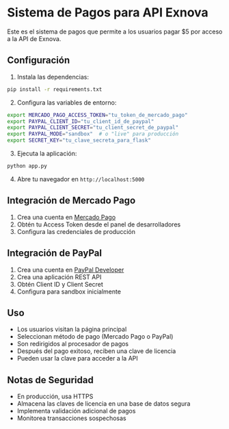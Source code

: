 # Sistema de Pagos para API Exnova

Este es el sistema de pagos que permite a los usuarios pagar $5 por acceso a la API de Exnova.

## Configuración

1. Instala las dependencias:
```bash
pip install -r requirements.txt
```

2. Configura las variables de entorno:
```bash
export MERCADO_PAGO_ACCESS_TOKEN="tu_token_de_mercado_pago"
export PAYPAL_CLIENT_ID="tu_client_id_de_paypal"
export PAYPAL_CLIENT_SECRET="tu_client_secret_de_paypal"
export PAYPAL_MODE="sandbox"  # o "live" para producción
export SECRET_KEY="tu_clave_secreta_para_flask"
```

3. Ejecuta la aplicación:
```bash
python app.py
```

4. Abre tu navegador en `http://localhost:5000`

## Integración de Mercado Pago

1. Crea una cuenta en [Mercado Pago](https://www.mercadopago.com/)
2. Obtén tu Access Token desde el panel de desarrolladores
3. Configura las credenciales de producción

## Integración de PayPal

1. Crea una cuenta en [PayPal Developer](https://developer.paypal.com/)
2. Crea una aplicación REST API
3. Obtén Client ID y Client Secret
4. Configura para sandbox inicialmente

## Uso

- Los usuarios visitan la página principal
- Seleccionan método de pago (Mercado Pago o PayPal)
- Son redirigidos al procesador de pagos
- Después del pago exitoso, reciben una clave de licencia
- Pueden usar la clave para acceder a la API

## Notas de Seguridad

- En producción, usa HTTPS
- Almacena las claves de licencia en una base de datos segura
- Implementa validación adicional de pagos
- Monitorea transacciones sospechosas
